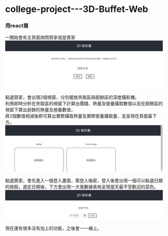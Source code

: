 # college-project---3D-Buffet-Web
### 用react寫  

一開始會有主頁面詢問買家或是賣家  
<img src="./image/buffet1.png"/>  

點選買家，會出現2個視窗，分別擺放夾取區與廚餘區的深度攝影機。  
利用即時分析在夾取區的視窗下計算出價錢、熱量及營養攝取數值以及在廚餘區的視窗下算出廚餘的熱量及營養數值，  
將2個數值相減後即可算出實際攝取熱量及實際營養攝取量，並呈現在頁面最下方。  
<img src="./image/buffet2.png"/>  

點選賣家，會先進入一個登入畫面，需登入帳密，登入後會出現一個可以點選日期的按鈕，選定日期後，下方會出現一大張數據表格呈現當天最不受歡迎的菜色。  
<img src="./image/buffet3.png"/>  

現在還有很多沒有加上的功能，之後會一一補上。  
